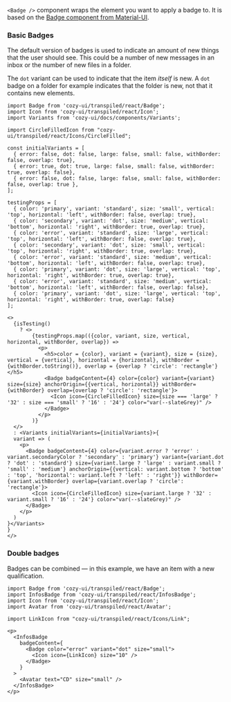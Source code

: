 `<Badge />` component wraps the element you want to apply a badge to. It is based on the [Badge component from Material-UI](https://v3.material-ui.com/api/badge/).

### Basic Badges

The default version of badges is used to indicate an amount of new things that the user should see. This could be a number of new messages in an inbox or the number of new files in a folder.

The `dot` variant can be used to indicate that the item _itself_ is new. A `dot` badge on a folder for example indicates that the folder is new, not that it contains new elements.

```
import Badge from 'cozy-ui/transpiled/react/Badge';
import Icon from 'cozy-ui/transpiled/react/Icon';
import Variants from 'cozy-ui/docs/components/Variants';

import CircleFilledIcon from "cozy-ui/transpiled/react/Icons/CircleFilled";

const initialVariants = [
  { error: false, dot: false, large: false, small: false, withBorder: false, overlap: true},
  { error: true, dot: true, large: false, small: false, withBorder: true, overlap: false},
  { error: false, dot: false, large: false, small: false, withBorder: false, overlap: true },
];

testingProps = [
  { color: 'primary', variant: 'standard', size: 'small', vertical: 'top', horizontal: 'left', withBorder: false, overlap: true},
  { color: 'secondary', variant: 'dot', size: 'medium', vertical: 'bottom', horizontal: 'right', withBorder: true, overlap: true},
  { color: 'error', variant: 'standard', size: 'large', vertical: 'top', horizontal: 'left', withBorder: false, overlap: true},
  { color: 'secondary', variant: 'dot', size: 'small', vertical: 'top', horizontal: 'right', withBorder: true, overlap: true},
  { color: 'error', variant: 'standard', size: 'medium', vertical: 'bottom', horizontal: 'left', withBorder: false, overlap: true},
  { color: 'primary', variant: 'dot', size: 'large', vertical: 'top', horizontal: 'right', withBorder: true, overlap: true},
  { color: 'error', variant: 'standard', size: 'medium', vertical: 'bottom', horizontal: 'left', withBorder: false, overlap: false},
  { color: 'primary', variant: 'dot', size: 'large', vertical: 'top', horizontal: 'right', withBorder: true, overlap: false}
];

<>
  {isTesting()
    ? <>
        {testingProps.map(({color, variant, size, vertical, horizontal, withBorder, overlap}) =>
          <p>
            <h5>color = {color}, variant = {variant}, size = {size}, vertical = {vertical}, horizontal = {horizontal}, withBorder = {withBorder.toString()}, overlap = {overlap ? 'circle': 'rectangle'}</h5>
            <Badge badgeContent={4} color={color} variant={variant} size={size} anchorOrigin={{vertical, horizontal}} withBorder={withBorder} overlap={overlap ? 'circle': 'rectangle'}>
              <Icon icon={CircleFilledIcon} size={size === 'large' ? '32' : size === 'small' ? '16' : '24'} color="var(--slateGrey)" />
            </Badge>
          </p>
        )}
  </>
  : <Variants initialVariants={initialVariants}>{
  variant => (
    <p>
      <Badge badgeContent={4} color={variant.error ? 'error' : variant.secondaryColor ? 'secondary' : 'primary'} variant={variant.dot ? 'dot' : 'standard'} size={variant.large ? 'large' : variant.small ? 'small' : 'medium'} anchorOrigin={{vertical: variant.bottom ? 'bottom' : 'top', 'horizontal': variant.left ? 'left' : 'right'}} withBorder={variant.withBorder} overlap={variant.overlap ? 'circle': 'rectangle'}>
        <Icon icon={CircleFilledIcon} size={variant.large ? '32' : variant.small ? '16' : '24'} color="var(--slateGrey)" />
      </Badge>
    </p>
  )
}</Variants>
}
</>
```

### Double badges

Badges can be combined — in this example, we have an item with a new qualification.

```
import Badge from 'cozy-ui/transpiled/react/Badge';
import InfosBadge from 'cozy-ui/transpiled/react/InfosBadge';
import Icon from 'cozy-ui/transpiled/react/Icon';
import Avatar from 'cozy-ui/transpiled/react/Avatar';

import LinkIcon from "cozy-ui/transpiled/react/Icons/Link";

<p>
  <InfosBadge
    badgeContent={
      <Badge color="error" variant="dot" size="small">
        <Icon icon={LinkIcon} size="10" />
      </Badge>
    }
  >
    <Avatar text="CD" size="small" />
  </InfosBadge>
</p>
```
